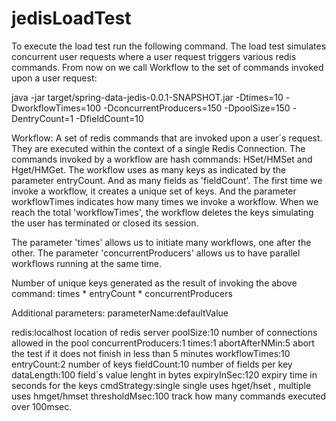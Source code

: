 # jedisLoadTest

To execute the load test run the following command. The load test simulates concurrent user requests where a user request triggers various redis commands. From now
on we call Workflow to the set of commands invoked upon a user request:

java -jar target/spring-data-jedis-0.0.1-SNAPSHOT.jar  -Dtimes=10 -DworkflowTimes=100 -DconcurrentProducers=150 -DpoolSize=150 -DentryCount=1 -DfieldCount=10

Workflow: A set of redis commands that are invoked upon a user´s request. They are executed within the context of a single Redis Connection.
The commands invoked by a workflow are hash commands: HSet/HMSet and Hget/HMGet. The workflow uses as many keys as indicated by the parameter entryCount.
And as many fields as 'fieldCount'.
The first time we invoke a workflow, it creates a unique set of keys. 
And the parameter workflowTimes indicates how many times we invoke a workflow. When we reach the total 'workflowTimes', the workflow deletes the keys simulating the 
user has terminated or closed its session.

The parameter 'times' allows us to initiate many workflows, one after the other.
The parameter 'concurrentProducers' allows us to have parallel workflows running at the same time.

Number of unique keys generated as the result of invoking the above command: times * entryCount * concurrentProducers

Additional parameters:
parameterName:defaultValue

redis:localhost       location of redis server
poolSize:10           number of connections allowed in the pool
concurrentProducers:1
times:1
abortAfterNMin:5      abort the test if it does not finish in less than 5 minutes
workflowTimes:10     
entryCount:2          number of keys
fieldCount:10         number of fields per key
dataLength:100        field´s value lenght in bytes
expiryInSec:120       expiry time in seconds for the keys
cmdStrategy:single    single uses hget/hset , multiple uses hmget/hmset 
thresholdMsec:100     track how many commands executed over 100msec.


